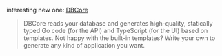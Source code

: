 interesting new one: [DBCore](https://www.dbcore.org/)
> DBCore reads your database and generates high-quality, statically typed Go code (for the API) and TypeScript (for the UI) based on templates.
 Not happy with the built-in templates? Write your own to generate any kind of application you want.